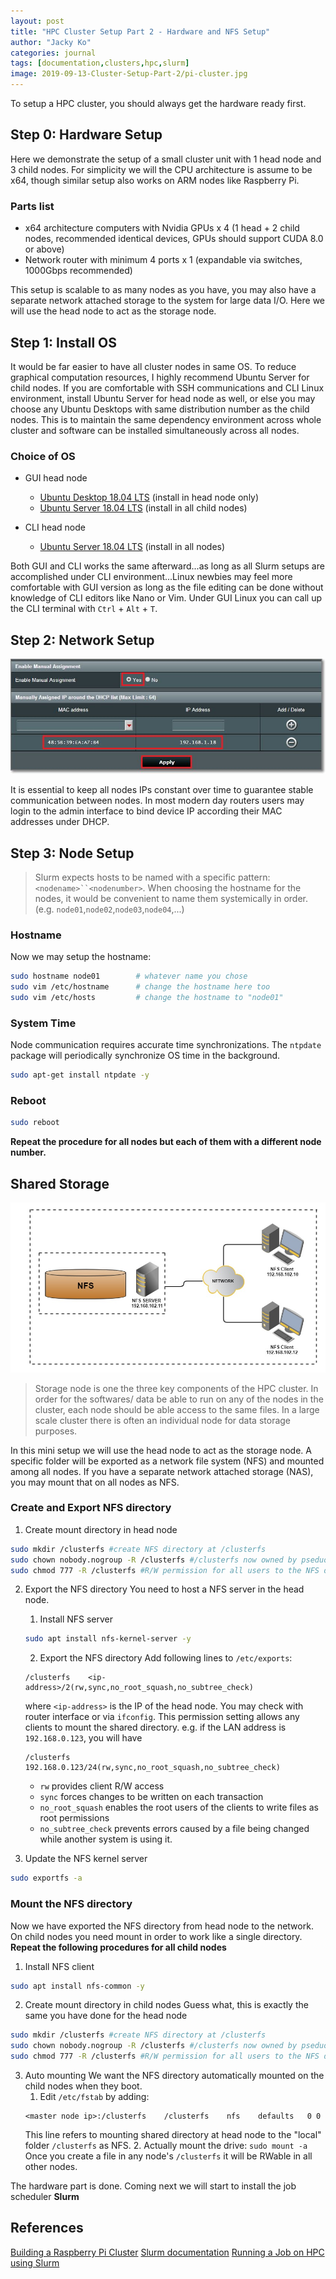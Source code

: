 ```yaml
---
layout: post
title: "HPC Cluster Setup Part 2 - Hardware and NFS Setup"
author: "Jacky Ko"
categories: journal
tags: [documentation,clusters,hpc,slurm]
image: 2019-09-13-Cluster-Setup-Part-2/pi-cluster.jpg
---
```

To setup a HPC cluster, you should always get the hardware ready first.

## Step 0: Hardware Setup
Here we demonstrate the setup of a small cluster unit with 1 head node and 3 child nodes. For simplicity we will the CPU architecture is assume to be x64, though similar setup also works on ARM nodes like Raspberry Pi.

### Parts list
- x64 architecture computers with Nvidia GPUs x 4 (1 head + 2 child nodes, recommended identical devices, GPUs should support CUDA 8.0 or above)
- Network router with minimum 4 ports x 1 (expandable via switches, 1000Gbps recommended)

This setup is scalable to as many nodes as you have, you may also have a separate network attached storage to the system for large data I/O. Here we will use the head node to act as the storage node. 

## Step 1: Install OS
It would be far easier to have all cluster nodes in same OS. To reduce graphical computation resources, I highly recommend Ubuntu Server for child nodes. If you are comfortable with SSH communications and CLI Linux environment, install Ubuntu Server for head node as well, or else you may choose any Ubuntu Desktops with same distribution number as the child nodes. This is to maintain the same dependency environment across whole cluster and software can be installed simultaneously across all nodes.

### Choice of OS
- GUI head node 
	- [Ubuntu Desktop 18.04 LTS](https://ubuntu.com/download/desktop) (install in head node only)
	- [Ubuntu Server 18.04 LTS](https://ubuntu.com/download/server) (install in all child nodes)

- CLI head node
	- [Ubuntu Server 18.04 LTS](https://ubuntu.com/download/server) (install in all nodes)

Both GUI and CLI works the same afterward...as long as all Slurm setups are accomplished under CLI environment...Linux newbies may feel more comfortable with GUI version as long as the file editing can be done without knowledge of CLI editors like Nano or Vim. Under GUI Linux you can call up the CLI terminal with `Ctrl` + `Alt` + `T`.

## Step 2: Network Setup
![alt text](../assets/img/2019-09-13-Cluster-Setup-Part-2/fix-ip-dhcp.jpg "Router assign static IP with MAC address under DHCP")

It is essential to keep all nodes IPs constant over time to guarantee stable communication between nodes. In most modern day routers users may login to the admin interface to bind device IP according their MAC addresses under DHCP. 

## Step 3: Node Setup
> Slurm expects hosts to be named with a specific pattern: `<nodename>``<nodenumber>`. When choosing the hostname for the nodes, it would be convenient to name them systemically in order. (e.g. `node01`,`node02`,`node03`,`node04`,...)

### Hostname
Now we may setup the hostname:

```bash
sudo hostname node01       	# whatever name you chose
sudo vim /etc/hostname    	# change the hostname here too
sudo vim /etc/hosts       	# change the hostname to "node01"
```

### System Time
Node communication requires accurate time synchronizations. The `ntpdate` package will periodically synchronize OS time in the background.

```bash
sudo apt-get install ntpdate -y
```

### Reboot
```bash
sudo reboot
```

**Repeat the procedure for all nodes but each of them with a different node number.**

## Shared Storage
![alt text](../assets/img/2019-09-13-Cluster-Setup-Part-2/NFS.jpg "NFS illustration")

> Storage node is one the three key components of the HPC cluster. In order for the softwares/ data be able to run on any of the nodes in the cluster, each node should be able access to the same files. In a large scale cluster there is often an individual node for data storage purposes.

In this mini setup we will use the head node to act as the storage node. A specific folder will be exported as a network file system (NFS) and mounted among all nodes. If you have a separate network attached storage (NAS), you may mount that on all nodes as NFS.

### Create and Export NFS directory
1.  Create mount directory in head node
```bash
sudo mkdir /clusterfs #create NFS directory at /clusterfs
sudo chown nobody.nogroup -R /clusterfs #/clusterfs now owned by pseduo user
sudo chmod 777 -R /clusterfs #R/W permission for all users to the NFS directory
```
2. Export the NFS directory
You need to host a NFS server in the head node.
	1. Install NFS server
	```bash
	sudo apt install nfs-kernel-server -y
	```
	2. Export the NFS directory
	Add following lines to `/etc/exports`:
	```
	/clusterfs    <ip-address>/2(rw,sync,no_root_squash,no_subtree_check)
	```
	where `<ip-address>` is the IP of the head node. You may check with router interface or via `ifconfig`. This permission setting allows any clients to mount the shared directory. e.g. if the LAN address is `192.168.0.123`, you will have
	```
	/clusterfs    192.168.0.123/24(rw,sync,no_root_squash,no_subtree_check)
	```

	- `rw` provides client R/W access
	- `sync` forces changes to be written on each transaction
	- `no_root_squash` enables the root users of the clients to write files as root permissions
	- `no_subtree_check` prevents errors caused by a file being changed while another system is using it.
3. Update the NFS kernel server
```bash
sudo exportfs -a
```

### Mount the NFS directory
Now we have exported the NFS directory from head node to the network. On child nodes you need mount in order to work like a single directory. **Repeat the following procedures for all child nodes**

1. Install NFS client
```bash
sudo apt install nfs-common -y
```
2.  Create mount directory in child nodes
Guess what, this is exactly the same you have done for the head node
```bash
sudo mkdir /clusterfs #create NFS directory at /clusterfs
sudo chown nobody.nogroup -R /clusterfs #/clusterfs now owned by pseduo user
sudo chmod 777 -R /clusterfs #R/W permission for all users to the NFS directory
```

3. Auto mounting
We want the NFS directory automatically mounted on the child nodes when they boot.
	1. Edit `/etc/fstab` by adding:
	```
	<master node ip>:/clusterfs    /clusterfs    nfs    defaults   0 0
	```
	This line refers to mounting shared directory at head node to the "local" folder `/clusterfs` as NFS.
	2. Actually mount the drive:
	`sudo mount -a`
	Once you create a file in any node's `/clusterfs` it will be RWable in all other nodes.

The hardware part is done. Coming next we will start to install the job scheduler **Slurm**

## References

[Building a Raspberry Pi Cluster](https://medium.com/@glmdev/building-a-raspberry-pi-cluster-784f0df9afbd)
[Slurm documentation](https://slurm.schedmd.com/documentation.html)
[Running a Job on HPC using Slurm](https://hpcc.usc.edu/support/documentation/slurm/)